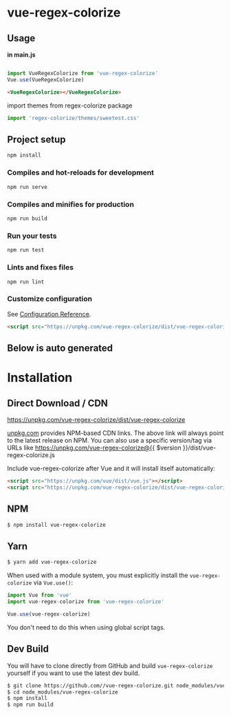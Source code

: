 # vue-regex-colorize


## Usage

**in main.js**
```js

import VueRegexColorize from 'vue-regex-colorize'
Vue.use(VueRegexColorize)

```

```html
<VueRegexColorize></VueRegexColorize>
```

import themes from regex-colorize package
``` js
import 'regex-colorize/themes/sweetest.css'
```


## Project setup
```
npm install
```

### Compiles and hot-reloads for development
```
npm run serve
```

### Compiles and minifies for production
```
npm run build
```

### Run your tests
```
npm run test
```

### Lints and fixes files
```
npm run lint
```

### Customize configuration
See [Configuration Reference](https://cli.vuejs.org/config/).

```html
<script src="https://unpkg.com/vue-regex-colorize/dist/vue-regex-colorize.js"></script>
```

## Below is auto generated

# Installation

## Direct Download / CDN

https://unpkg.com/vue-regex-colorize/dist/vue-regex-colorize 

[unpkg.com](https://unpkg.com) provides NPM-based CDN links. The above link will always point to the latest release on NPM. You can also use a specific version/tag via URLs like https://unpkg.com/vue-regex-colorize@{{ $version }}/dist/vue-regex-colorize.js
 
Include vue-regex-colorize after Vue and it will install itself automatically:

```html
<script src="https://unpkg.com/vue/dist/vue.js"></script>
<script src="https://unpkg.com/vue-regex-colorize/dist/vue-regex-colorize.js"></script>
```

## NPM

```sh
$ npm install vue-regex-colorize
```

## Yarn

```sh
$ yarn add vue-regex-colorize
```

When used with a module system, you must explicitly install the `vue-regex-colorize` via `Vue.use()`:

```javascript
import Vue from 'vue'
import vue-regex-colorize from 'vue-regex-colorize'

Vue.use(vue-regex-colorize)
```

You don't need to do this when using global script tags.

## Dev Build

You will have to clone directly from GitHub and build `vue-regex-colorize` yourself if
you want to use the latest dev build.

```sh
$ git clone https://github.com//vue-regex-colorize.git node_modules/vue-regex-colorize
$ cd node_modules/vue-regex-colorize
$ npm install
$ npm run build
```



